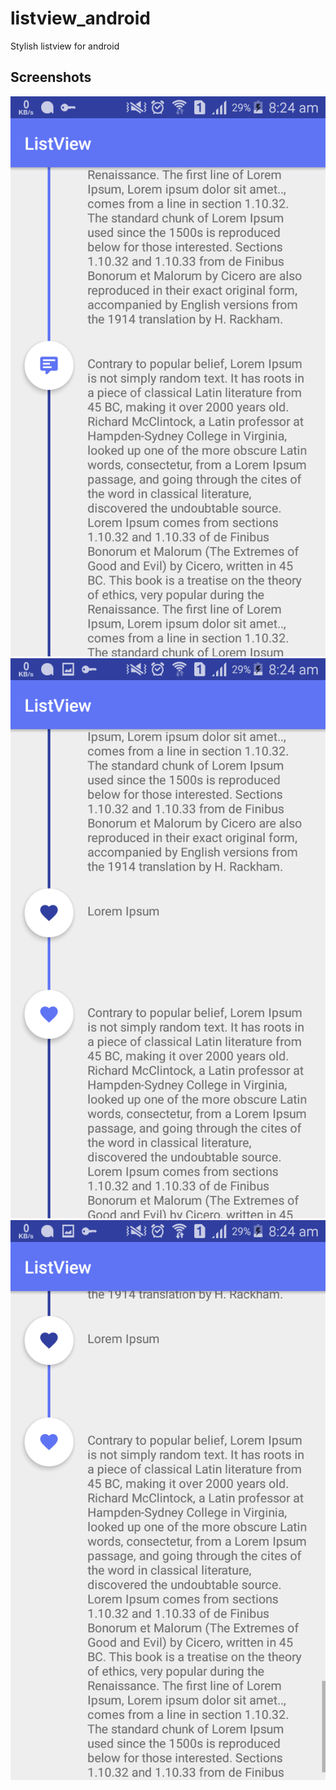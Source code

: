 # listview_android
Stylish listview for android

## Screenshots

![ListView](https://github.com/smidaharoun/listview_android/blob/master/screenshots/Screenshot_2016-10-12-08-24-04.png)
![ListView](https://github.com/smidaharoun/listview_android/blob/master/screenshots/Screenshot_2016-10-12-08-24-10.png)
![ListView](https://github.com/smidaharoun/listview_android/blob/master/screenshots/Screenshot_2016-10-12-08-24-19.png)
